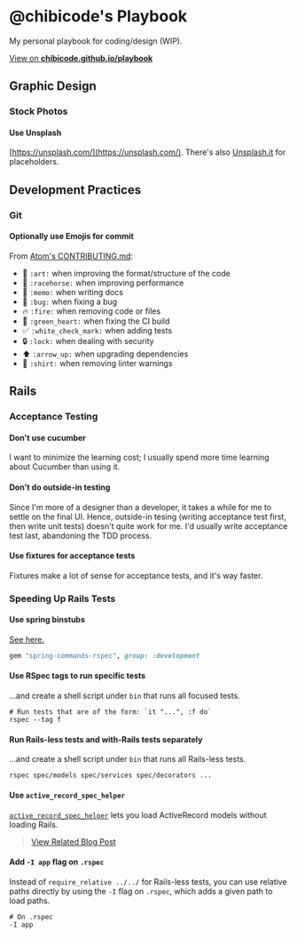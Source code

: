 # @chibicode's Playbook

My personal playbook for coding/design (WIP).

<p class="hidden-flatdoc"><a href="http://chibicode.github.io/playbook/">View on <strong>chibicode.github.io/playbook</strong></a></p>

## Graphic Design

### Stock Photos

#### Use Unsplash

[https://unsplash.com/](https://unsplash.com/). There's also [Unsplash.it](https://unsplash.it/) for placeholders.

## Development Practices

### Git

#### Optionally use Emojis for commit

From [Atom's CONTRIBUTING.md](https://github.com/atom/atom/blob/master/CONTRIBUTING.md):

* :art: `:art:` when improving the format/structure of the code
* :racehorse: `:racehorse:` when improving performance
* :memo: `:memo:` when writing docs
* :bug: `:bug:` when fixing a bug
* :fire: `:fire:` when removing code or files
* :green_heart: `:green_heart:` when fixing the CI build
* :white_check_mark: `:white_check_mark:` when adding tests
* :lock: `:lock:` when dealing with security
* :arrow_up: `:arrow_up:` when upgrading dependencies
* :shirt: `:shirt:` when removing linter warnings

## Rails

### Acceptance Testing

#### Don't use cucumber

I want to minimize the learning cost; I usually spend more time learning about Cucumber than using it.

#### Don't do outside-in testing

Since I'm more of a designer than a developer, it takes a while for me to settle on the final UI. Hence, outside-in tesing (writing acceptance test first, then write unit tests) doesn't quite work for me. I'd usually write acceptance test last, abandoning the TDD process.

#### Use fixtures for acceptance tests

Fixtures make a lot of sense for acceptance tests, and it's way faster.

### Speeding Up Rails Tests

#### Use spring binstubs

[See here.](https://github.com/jonleighton/spring-commands-rspec)

```ruby
gem "spring-commands-rspec", group: :development
```

#### Use RSpec tags to run specific tests

...and create a shell script under `bin` that runs all focused tests.

```
# Run tests that are of the form: `it "...", :f do`
rspec --tag f
```

#### Run Rails-less tests and with-Rails tests separately

...and create a shell script under `bin` that runs all Rails-less tests.

```
rspec spec/models spec/services spec/decorators ...
```

#### Use `active_record_spec_helper`

[`active_record_spec_helper`](https://gist.github.com/coreyhaines/2068977) lets you load ActiveRecord models without loading Rails.

> [View Related Blog Post](http://articles.coreyhaines.com/posts/active-record-spec-helper/)

#### Add `-I app` flag on `.rspec`

Instead of `require_relative ../../` for Rails-less tests, you can use relative paths directly by using the `-I` flag on `.rspec`, which adds a given path to load paths.

```
# On .rspec
-I app
```
